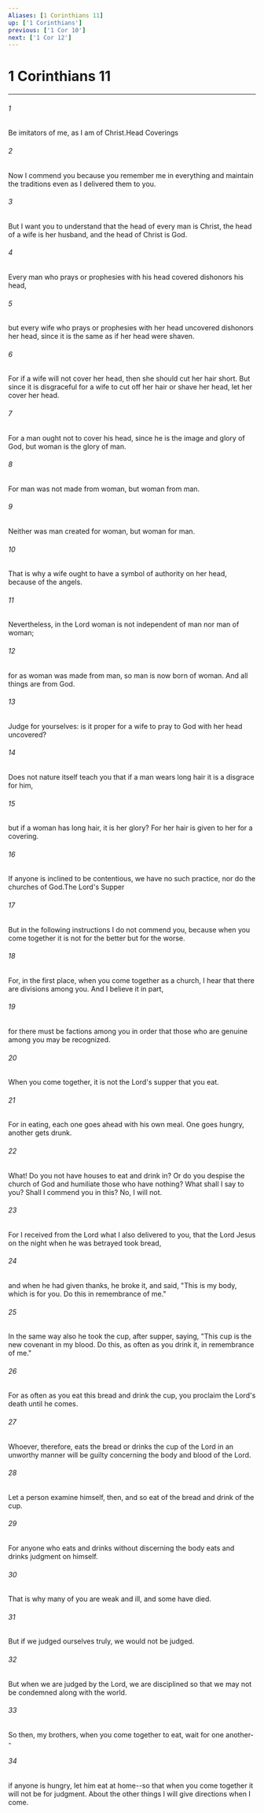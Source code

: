 ```yaml
---
Aliases: [1 Corinthians 11]
up: ['1 Corinthians']
previous: ['1 Cor 10']
next: ['1 Cor 12']
---
```

# 1 Corinthians 11
***



###### 1 
Be imitators of me, as I am of Christ.Head Coverings 

###### 2 
Now I commend you because you remember me in everything and maintain the traditions even as I delivered them to you. 

###### 3 
But I want you to understand that the head of every man is Christ, the head of a wife is her husband, and the head of Christ is God. 

###### 4 
Every man who prays or prophesies with his head covered dishonors his head, 

###### 5 
but every wife who prays or prophesies with her head uncovered dishonors her head, since it is the same as if her head were shaven. 

###### 6 
For if a wife will not cover her head, then she should cut her hair short. But since it is disgraceful for a wife to cut off her hair or shave her head, let her cover her head. 

###### 7 
For a man ought not to cover his head, since he is the image and glory of God, but woman is the glory of man. 

###### 8 
For man was not made from woman, but woman from man. 

###### 9 
Neither was man created for woman, but woman for man. 

###### 10 
That is why a wife ought to have a symbol of authority on her head, because of the angels. 

###### 11 
Nevertheless, in the Lord woman is not independent of man nor man of woman; 

###### 12 
for as woman was made from man, so man is now born of woman. And all things are from God. 

###### 13 
Judge for yourselves: is it proper for a wife to pray to God with her head uncovered? 

###### 14 
Does not nature itself teach you that if a man wears long hair it is a disgrace for him, 

###### 15 
but if a woman has long hair, it is her glory? For her hair is given to her for a covering. 

###### 16 
If anyone is inclined to be contentious, we have no such practice, nor do the churches of God.The Lord's Supper 

###### 17 
But in the following instructions I do not commend you, because when you come together it is not for the better but for the worse. 

###### 18 
For, in the first place, when you come together as a church, I hear that there are divisions among you. And I believe it in part, 

###### 19 
for there must be factions among you in order that those who are genuine among you may be recognized. 

###### 20 
When you come together, it is not the Lord's supper that you eat. 

###### 21 
For in eating, each one goes ahead with his own meal. One goes hungry, another gets drunk. 

###### 22 
What! Do you not have houses to eat and drink in? Or do you despise the church of God and humiliate those who have nothing? What shall I say to you? Shall I commend you in this? No, I will not. 

###### 23 
For I received from the Lord what I also delivered to you, that the Lord Jesus on the night when he was betrayed took bread, 

###### 24 
and when he had given thanks, he broke it, and said, "This is my body, which is for you. Do this in remembrance of me." 

###### 25 
In the same way also he took the cup, after supper, saying, "This cup is the new covenant in my blood. Do this, as often as you drink it, in remembrance of me." 

###### 26 
For as often as you eat this bread and drink the cup, you proclaim the Lord's death until he comes. 

###### 27 
Whoever, therefore, eats the bread or drinks the cup of the Lord in an unworthy manner will be guilty concerning the body and blood of the Lord. 

###### 28 
Let a person examine himself, then, and so eat of the bread and drink of the cup. 

###### 29 
For anyone who eats and drinks without discerning the body eats and drinks judgment on himself. 

###### 30 
That is why many of you are weak and ill, and some have died. 

###### 31 
But if we judged ourselves truly, we would not be judged. 

###### 32 
But when we are judged by the Lord, we are disciplined so that we may not be condemned along with the world. 

###### 33 
So then, my brothers, when you come together to eat, wait for one another-- 

###### 34 
if anyone is hungry, let him eat at home--so that when you come together it will not be for judgment. About the other things I will give directions when I come.
